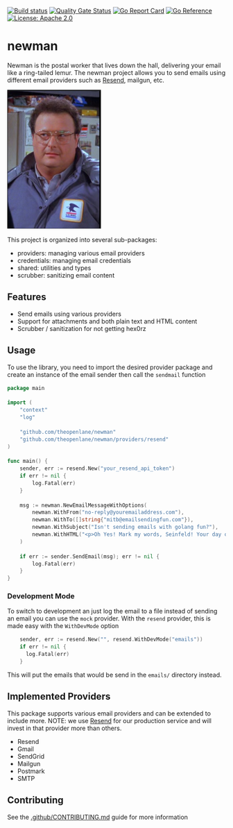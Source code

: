 [![Build status](https://badge.buildkite.com/97ed7beda0c4aca086a7b4d439855bef106e4a7bdac5c32dbd.svg)](https://buildkite.com/theopenlane/newman)
[![Quality Gate Status](https://sonarcloud.io/api/project_badges/measure?project=theopenlane_newman&metric=alert_status)](https://sonarcloud.io/summary/new_code?id=theopenlane_newman)
[![Go Report Card](https://goreportcard.com/badge/github.com/theopenlane/newman)](https://goreportcard.com/report/github.com/theopenlane/newman)
[![Go Reference](https://pkg.go.dev/badge/github.com/theopenlane/newman.svg)](https://pkg.go.dev/github.com/theopenlane/newman)
[![License: Apache 2.0](https://img.shields.io/badge/License-Apache2.0-brightgreen.svg)](https://opensource.org/licenses/Apache-2.0)

# newman

Newman is the postal worker that lives down the hall, delivering your email like a ring-tailed lemur. The newman project allows you to send emails using different email providers
such as [Resend](https://resend.com/), mailgun, etc.

![newman](img/newman.png)

This project is organized into several sub-packages:
  - providers: managing various email providers
  - credentials: managing email credentials
  - shared: utilities and types
  - scrubber: sanitizing email content

## Features

- Send emails using various providers
- Support for attachments and both plain text and HTML content
- Scrubber / sanitization for not getting hex0rz

## Usage

To use the library, you need to import the desired provider package and create an instance of the email sender then call the `sendmail` function

```go
package main

import (
	"context"
	"log"

	"github.com/theopenlane/newman"
	"github.com/theopenlane/newman/providers/resend"
)

func main() {
    sender, err := resend.New("your_resend_api_token")
    if err != nil {
        log.Fatal(err)
    }

    msg := newman.NewEmailMessageWithOptions(
        newman.WithFrom("no-reply@youremailaddress.com"),
        newman.WithTo([]string{"mitb@emailsendingfun.com"}),
        newman.WithSubject("Isn't sending emails with golang fun?"),
        newman.WithHTML("<p>Oh Yes! Mark my words, Seinfeld! Your day of reckoning is coming</p>"),
    )

    if err := sender.SendEmail(msg); err != nil {
        log.Fatal(err)
    }
}
```

### Development Mode

To switch to development an just log the email to a file instead of sending an email you can use the `mock` provider. With the `resend` provider, this is made easy with the `WithDevMode` option

```go
    sender, err := resend.New("", resend.WithDevMode("emails"))
    if err != nil {
      log.Fatal(err)
    }
```

This will put the emails that would be send in the `emails/` directory instead.



## Implemented Providers

This package supports various email providers and can be extended to include more. NOTE: we use [Resend](https://resend.com/) for our production service and will invest in that provider more than others.
 
  - Resend
  - Gmail
  - SendGrid
  - Mailgun
  - Postmark
  - SMTP

## Contributing

See the [.github/CONTRIBUTING.md](.github/CONTRIBUTING.md) guide for more information
